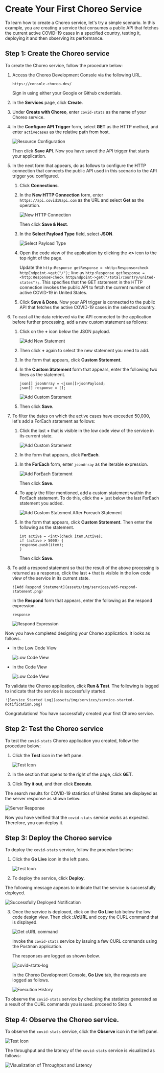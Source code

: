# Create Your First Choreo Service

To learn how to create a Choreo service, let's try a simple scenario. In this example, you are creating a service that consumes a public API that fetches the current active COVID-19 cases in a specified country, testing it, deploying it and then observing its performance.

## Step 1: Create the Choreo service

To create the Choreo service, follow the procedure below: 

1. Access the Choreo Development Console via the following URL.

    `https://console.choreo.dev/`
    
    Sign in using either your Google or Github credentials.
    
2. In the **Services** page, click **Create**.

3. Under **Create with Choreo**, enter `covid-stats` as the name of your Choreo service.

4. In the **Configure API Trigger** form, select **GET** as the HTTP method, and enter `activecases` as the relative path from host.

    ![Resource Configuration](assets/img/services/configure-api-trigger.png)
    
    Then click **Save API**. Now you have saved the API trigger that starts your application.
    
5. In the next form that appears, do as follows to configure the HTTP connection that connects the public API used in this scenario to the API trigger you configured.

    1. Click **Connections**.

    2. In the **New HTTP Connection** form, enter `https://api.covid19api.com` as the URL and select **Get** as the operation.
    
        ![New HTTP Connection](assets/img/services/new-http-connection.png)
        
        Then click **Save & Next**.
        
    3. In the **Select Payload Type** field, select **JSON**.
    
        ![Select Payload Type](assets/img/services/select-payload-type.png)
        
    4. Open the code view of the application by clicking the **<>** icon to the top right of the page.
    
        Update the `http:Response getResponse = <http:Response>check httpEndpoint->get("/");` line as `http:Response getResponse = <http:Response>check httpEndpoint->get("/total/country/united-states");`. This specifies that the GET statement in the HTTP connection invokes the public API to fetch the current number of active COVID-19 in United States.
        
    5. Click **Save & Done**. Now your API trigger is connected to the public API that fetches the active COVID-19 cases in the selected country.
    
6. To cast all the data retrieved via the API connected to the application before further processing, add a new custom statement as follows:

    1. Click on the **+** icon below the JSON payload. 

        ![Add New Statement](assets/img/services/add-new-statement.png)
    
    2. Then click **+** again to select the new statement you need to add.
    
    3. In the form that appears, click **Custom Statement**.

    4. In the **Custom Statement** form that appears, enter the following two lines as the statement.
    
        ```
        json[] jsonArray = <json[]>jsonPayload;
        json[] response = [];
        ```

        ![Add Custom Statement](assets/img/services/custom-statement.png)
    
    5. Then click **Save**.
    
7. To filter the dates on which the active cases have exceeded 50,000, let's add a ForEach statement as follows: 

    1. Click the last **+** that is visible in the low code view of the service in its current state.

        ![Add Custom Statement](assets/img/services/add-to-the-service.png)
    
    2. In the form that appears, click **ForEach**.

    3. In the **ForEach** form, enter `jsonArray` as the iterable expression.

        ![Add ForEach Statement](assets/img/services/add-foreach-statement.png)
    
        Then click **Save**.
    
    4. To apply the filter mentioned, add a custom statement wuthin the ForEach statement. To do this, click the **+** just below the last ForEach statement you added.

        ![Add Custom Statement After Foreach Statement](assets/img/services/add-custom-statement-after-foreach-statement.png)
    
    5. In the form that appears, click **Custom Statement**. Then enter the following as the statement.

        ```
        int active = <int>(check item.Active);
        if (active > 5000) {
        response.push(item);
        }
        ```
        
        Then click **Save**.
    
14. To add a respond statement so that the result of the above processing is returned as a response, click the last **+** that is visible in the low code view of the service in its current state.

        ![Add Respond Statement](assets/img/services/add-respond-statement.png)
    
    In the **Respond** form that appears, enter the following as the respond expression.

    ```
    response
    ```
    
    ![Respond Expression](assets/img/services/respond-expression.png)
    
Now you have completed designing your Choreo application. It looks as follows.

- In the Low Code View

    ![Low Code View](assets/img/services/choreo-service-low-code-view.png)

- In the Code View

    ![Low Code View](assets/img/services/choreo-service-code-view.png)

    
To validate the Choreo application, click **Run & Test**. The following is logged to indicate that the service is successfully started.

    ![Service Started Log](assets/img/services/service-started-notification.png)
    
Congratulations! You have successfully created your first Choreo service.
   
## Step 2: Test the Choreo service

To test the `covid-stats` Choreo application you created, follow the procedure below:

1. Click the **Test** icon in the left pane.

    ![Test Icon](assets/img/services/test-icon.png)

2. In the section that opens to the right of the page, click **GET**.

3. Click **Try it out**, and then click **Execute**.

The search results for COVID-19 statistics of United States are displayed as the server response as shown below.

![Server Response](assets/img/services/server-response.png)

Now you have verified that the `covid-stats` service works as expected. Therefore, you can deploy it.

## Step 3: Deploy the Choreo service

To deploy the `covid-stats` service, follow the procedure below:

1. Click the **Go Live** icon in the left pane.

    ![Test Icon](assets/img/services/deploy-icon.png)

2. To deploy the service, click **Deploy**.

The following message appears to indicate that the service is successfully deployed.

![Successfully Deployed Notification](assets/img/services/successfully-deployed-notification.png)

3. Once the service is deployed, click on the **Go Live** tab below the low code design view. Then click **://cURL** and copy the CURL command that is displayed.

    ![Get cURL command](assets/img/services/copy-curl-command.png)
    
    Invoke the `covid-stats` service by issuing a few CURL commands using the Postman application.
    
    The responses are logged as shown below.
    
    ![covid-stats-log](assets/img/services/covid-stats-log.png)

    In the Choreo Development Console, **Go Live** tab, the requests are logged as follows.
    
    ![Execution History](assets/img/services/execution-history.png)
    
To observe the `covid-stats` service by checking the statistics generated as a result of the CURL commands you issued. proceed to Step 4. 

## Step 4: Observe the Choreo service.

To observe the `covid-stats` service, click the **Observe** icon in the left panel.

![Test Icon](assets/img/services/observe-icon.png)

The throughput and the latency of the `covid-stats` service is visualized as follows:

![Visualization of Throughput and Latency](assets/img/services/successfully-deployed-notification.png)

